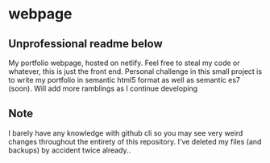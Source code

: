 # webpage
## __Unprofessional readme below__ 
My portfolio webpage, hosted on netlify. 
Feel free to steal my code or whatever, this is just the front end. 
Personal challenge in this small project is to write my portfolio in semantic html5 format as well as semantic es7 (soon). 
Will add more ramblings as I continue developing

## Note 
I barely have any knowledge with github cli so you may see very weird changes throughout the entirety of this repository. I've deleted my files (and backups) by accident twice already..
